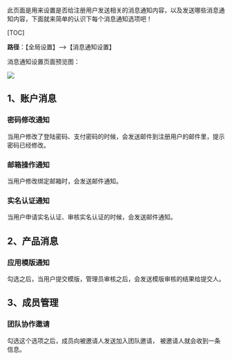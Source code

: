 此页面是用来设置是否给注册用户发送相关的消息通知内容，以及发送哪些消息通知内容，下面就来简单的认识下每个消息通知选项吧！

[TOC]

**路径**：【全局设置】-->【消息通知设置】

消息通知设置页面预览图：

![](http://docfiles.baibaoyun.com/FoIZKMV1JL0hTwp5880BTta45wEA)

## 1、账户消息

### 密码修改通知
当用户修改了登陆密码、支付密码的时候，会发送邮件到注册用户的邮件里，提示密码已经修改。

### 邮箱操作通知
当用户修改绑定邮箱时，会发送邮件通知。

### 实名认证通知
当用户申请实名认证、审核实名认证的时候，会发送邮件通知。

## 2、产品消息

### 应用模版通知
勾选之后，当用户提交模版，管理员审核之后，会发送模版审核的结果给提交人。


## 3、成员管理

### 团队协作邀请
勾选这个选项之后，成员向被邀请人发送加入团队邀请， 被邀请人就会收到一条信息。




